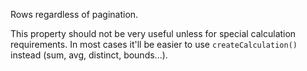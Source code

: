Rows regardless of pagination.

This property should not be very useful unless for special calculation requirements. In most cases it'll be easier to use `createCalculation()` instead (sum, avg, distinct, bounds...).